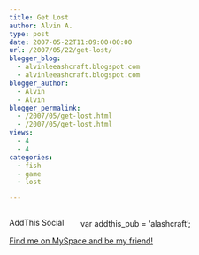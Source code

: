```yaml
---
title: Get Lost
author: Alvin A.
type: post
date: 2007-05-22T11:09:00+00:00
url: /2007/05/22/get-lost/
blogger_blog:
  - alvinleeashcraft.blogspot.com
  - alvinleeashcraft.blogspot.com
blogger_author:
  - Alvin
  - Alvin
blogger_permalink:
  - /2007/05/get-lost.html
  - /2007/05/get-lost.html
views:
  - 4
  - 4
categories:
  - fish
  - game
  - lost

---
```

[<img data-recalc-dims="1" decoding="async" style="cursor:pointer;" src="https://i0.wp.com/bp1.blogger.com/_FWAAz8-o6DE/RlLPiPPtqEI/AAAAAAAAADg/J0qgu6Kz0rI/s400/lost%2Bfish.jpg?w=660" alt="" border="0" />][1]

<!-- AddThis Bookmark Button BEGIN -->

  
<a href="http://www.addthis.com/bookmark.php" target="_blank"><img data-recalc-dims="1" loading="lazy" decoding="async" src="https://i0.wp.com/s9.addthis.com/button1-bm.gif?resize=125%2C16" alt="AddThis Social Bookmark Button" border="0" height="16" width="125" /></a> var addthis_pub = &#8216;alashcraft&#8217;;  
<!-- AddThis Bookmark Button END -->

<div class="blogger-post-footer">
  <a href="http://www.myspace.com/alvinashcraft">Find me on MySpace and be my friend!</a></p>
</div>

 [1]: http://www.lost.eu/4bfe3